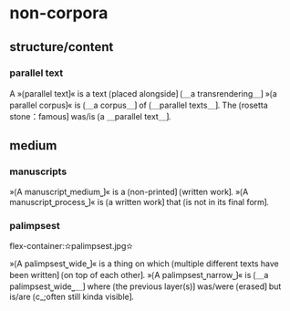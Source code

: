 # non-corpora

## structure/content

### parallel text

A »⟮parallel text⟯« is a text ⟮placed alongside⟯ ⟮＿a transrendering＿⟯ 
»⟮a parallel corpus⟯« is ⟮＿a corpus＿⟯ of ⟮＿parallel texts＿⟯.
The ⟮rosetta stone：famous⟯ was/is ⟮a ＿parallel text＿⟯.

## medium

### manuscripts

»⟮A manuscript⎵medium⎵⟯« is a ⟮non-printed⟯ ⟮written work⟯.
»⟮A manuscript⎵process⎵⟯« is ⟮a written work⟯ that ⟮is not in its final form⟯.

### palimpsest

flex-container:✫palimpsest.jpg✫


»⟮A palimpsest⎵wide⎵⟯« is a thing on which ⟮multiple different texts have been written⟯ ⟮on top of each other⟯.
»⟮A palimpsest⎵narrow⎵⟯« is ⟮＿a palimpsest⎵wide⎵＿⟯ where ⟮the previous layer(s)⟯ was/were ⟮erased⟯ but is/are ⟮c_;often still kinda visible⟯.

